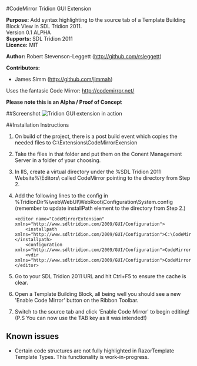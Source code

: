 #CodeMirror Tridion GUI Extension

**Purpose:** Add syntax highlighting to the source tab of a Template Building Block View in SDL Tridion 2011.  
Version 0.1 ALPHA  
**Supports:** SDL Tridion 2011  
**Licence:** MIT

**Author:** 
Robert Stevenson-Leggett (http://github.com/rsleggett)

**Contributors:**

 * James Simm (http://github.com/jimmah)

Uses the fantasic Code Mirror: http://codemirror.net/

**Please note this is an Alpha / Proof of Concept**

##Screenshot
![Tridion GUI extension in action](https://github.com/buildingblocks/tridion-mirror/raw/master/Capture.PNG "Extension in action")

##Installation Instructions

 1. On build of the project, there is a post build event which copies the needed files to C:\Extensions\CodeMirrorExension
 2. Take the files in that folder and put them on the Conent Management Server in a folder of your choosing.
 3. In IIS, create a virtual directory under the %SDL Tridion 2011 Website%\Editors\ called CodeMirror pointing to the directory from Step 2.
 4. Add the following lines to the config in %TridionDir%\web\WebUI\WebRoot\Configuration\System.config (remember to update installPath element to the directory from Step 2.)
 
        <editor name="CodeMirrorExtension" xmlns="http://www.sdltridion.com/2009/GUI/Configuration">
		    <installpath xmlns="http://www.sdltridion.com/2009/GUI/Configuration">C:\CodeMirrorExtension\</installpath>
		    <configuration xmlns="http://www.sdltridion.com/2009/GUI/Configuration">CodeMirrorExtension.config</configuration>
		    <vdir xmlns="http://www.sdltridion.com/2009/GUI/Configuration">CodeMirror</vdir>
	    </editor>
	
 5. Go to your SDL Tridion 2011 URL and hit Ctrl+F5 to ensure the cache is clear.
 6. Open a Template Building Block, all being well you should see a new 'Enable Code Mirror' button on the Ribbon Toolbar.
 7. Switch to the source tab and click 'Enable Code Mirror' to begin editing! (P.S You can now use the TAB key as it was intended!)
 
## Known issues

 * Certain code structures are not fully highlighted in RazorTemplate Template Types. This functionality is work-in-progress.